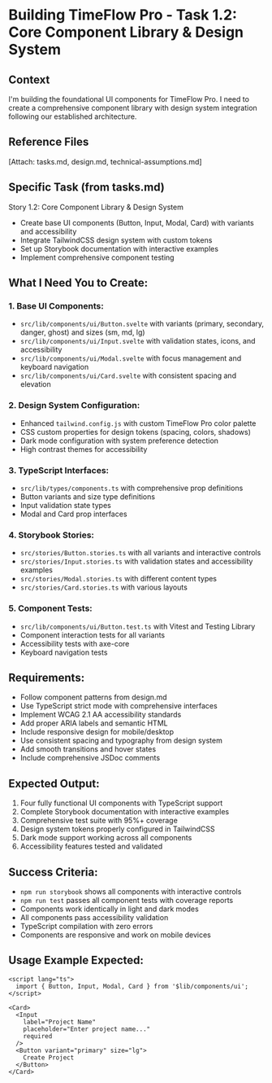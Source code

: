 # Building TimeFlow Pro - Task 1.2: Core Component Library & Design System

## Context
I'm building the foundational UI components for TimeFlow Pro. I need to create a comprehensive component library with design system integration following our established architecture.

## Reference Files
[Attach: tasks.md, design.md, technical-assumptions.md]

## Specific Task (from tasks.md)
Story 1.2: Core Component Library & Design System
- Create base UI components (Button, Input, Modal, Card) with variants and accessibility
- Integrate TailwindCSS design system with custom tokens
- Set up Storybook documentation with interactive examples
- Implement comprehensive component testing

## What I Need You to Create:

### 1. Base UI Components:
- `src/lib/components/ui/Button.svelte` with variants (primary, secondary, danger, ghost) and sizes (sm, md, lg)
- `src/lib/components/ui/Input.svelte` with validation states, icons, and accessibility
- `src/lib/components/ui/Modal.svelte` with focus management and keyboard navigation
- `src/lib/components/ui/Card.svelte` with consistent spacing and elevation

### 2. Design System Configuration:
- Enhanced `tailwind.config.js` with custom TimeFlow Pro color palette
- CSS custom properties for design tokens (spacing, colors, shadows)
- Dark mode configuration with system preference detection
- High contrast themes for accessibility

### 3. TypeScript Interfaces:
- `src/lib/types/components.ts` with comprehensive prop definitions
- Button variants and size type definitions
- Input validation state types
- Modal and Card prop interfaces

### 4. Storybook Stories:
- `src/stories/Button.stories.ts` with all variants and interactive controls
- `src/stories/Input.stories.ts` with validation states and accessibility examples
- `src/stories/Modal.stories.ts` with different content types
- `src/stories/Card.stories.ts` with various layouts

### 5. Component Tests:
- `src/lib/components/ui/Button.test.ts` with Vitest and Testing Library
- Component interaction tests for all variants
- Accessibility tests with axe-core
- Keyboard navigation tests

## Requirements:
- Follow component patterns from design.md
- Use TypeScript strict mode with comprehensive interfaces
- Implement WCAG 2.1 AA accessibility standards
- Add proper ARIA labels and semantic HTML
- Include responsive design for mobile/desktop
- Use consistent spacing and typography from design system
- Add smooth transitions and hover states
- Include comprehensive JSDoc comments

## Expected Output:
1. Four fully functional UI components with TypeScript support
2. Complete Storybook documentation with interactive examples
3. Comprehensive test suite with 95%+ coverage
4. Design system tokens properly configured in TailwindCSS
5. Dark mode support working across all components
6. Accessibility features tested and validated

## Success Criteria:
- `npm run storybook` shows all components with interactive controls
- `npm run test` passes all component tests with coverage reports
- Components work identically in light and dark modes
- All components pass accessibility validation
- TypeScript compilation with zero errors
- Components are responsive and work on mobile devices

## Usage Example Expected:
```svelte
<script lang="ts">
  import { Button, Input, Modal, Card } from '$lib/components/ui';
</script>

<Card>
  <Input 
    label="Project Name" 
    placeholder="Enter project name..."
    required
  />
  <Button variant="primary" size="lg">
    Create Project
  </Button>
</Card>
```
